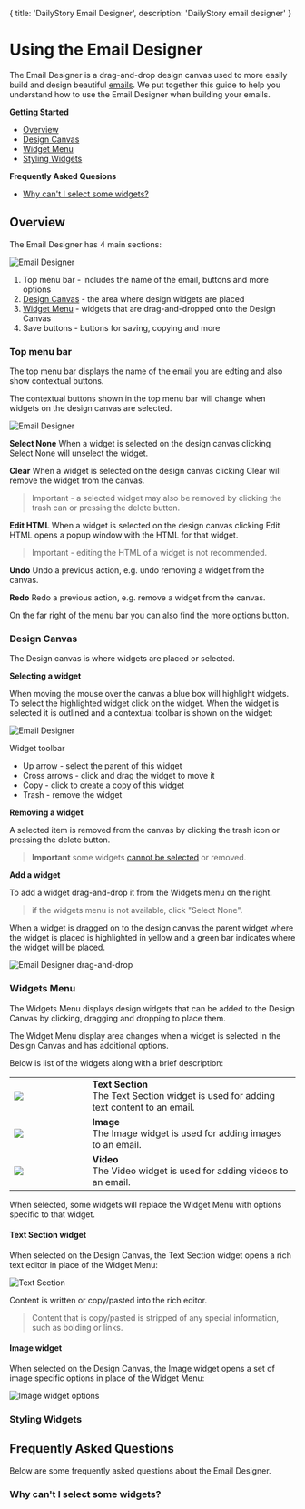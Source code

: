 {
title: 'DailyStory Email Designer',
description: 'DailyStory email designer'
}
# Using the Email Designer
The Email Designer is a drag-and-drop design canvas used to more easily build and design beautiful [emails](/emails). We put together this guide to help you understand how to use the Email Designer when building your emails.

**Getting Started**

* [Overview](#overview)
* [Design Canvas](#design-canvas)
* [Widget Menu](#widgets)
* [Styling Widgets](#style-widgets)

**Frequently Asked Quesions**

* [Why can't I select some widgets?](#faq-cant-select)


## Overview <a name="overview"></a>
The Email Designer has 4 main sections:

![Email Designer](https://docs.dailystory.com/articles/emails/designer-1.png "Email Designer")

1. Top menu bar - includes the name of the email, buttons and more options
2. [Design Canvas](#design-canvas) - the area where design widgets are placed
3. [Widget Menu](#widgets) - widgets that are drag-and-dropped onto the Design Canvas
4. Save buttons - buttons for saving, copying and more

### Top menu bar
The top menu bar displays the name of the email you are edting and also show contextual buttons. 

The contextual buttons shown in the top menu bar will change when widgets on the design canvas are selected.

![Email Designer](https://docs.dailystory.com/articles/emails/designer-3.png "Email Designer")

**Select None**
When a widget is selected on the design canvas clicking Select None will unselect the widget.

**Clear**
When a widget is selected on the design canvas clicking Clear will remove the widget from the canvas.

> Important - a selected widget may also be removed by clicking the trash can or pressing the delete button.

**Edit HTML**
When a widget is selected on the design canvas clicking Edit HTML opens a popup window with the HTML for that widget.

> Important - editing the HTML of a widget is not recommended.

**Undo**
Undo a previous action, e.g. undo removing a widget from the canvas.

**Redo**
Redo a previous action, e.g. remove a widget from the canvas. 

On the far right of the menu bar you can also find the [more options button](/emails/#options).

### Design Canvas <a name="design-canvas"></a>
The Design canvas is where widgets are placed or selected.

**Selecting a widget**

When moving the mouse over the canvas a blue box will highlight widgets. To select the highlighted widget click on the widget. When the widget is selected it is outlined and a contextual toolbar is shown on the widget:

![Email Designer](https://docs.dailystory.com/articles/emails/designer-2.png "Email Designer")

Widget toolbar 

* Up arrow - select the parent of this widget
* Cross arrows - click and drag the widget to move it
* Copy - click to create a copy of this widget
* Trash - remove the widget

**Removing a widget**

A selected item is removed from the canvas by clicking the trash icon or pressing the delete button.

> **Important** some widgets [cannot be selected](#faq-cant-select) or removed.

**Add a widget**

To add a widget drag-and-drop it from the Widgets menu on the right. 

> if the widgets menu is not available, click "Select None".

When a widget is dragged on to the design canvas the parent widget where the widget is placed is highlighted in yellow and a green bar indicates where the widget will be placed.

![Email Designer drag-and-drop](https://docs.dailystory.com/articles/emails/emails-18.gif "Email Designer drag-and-drop")

### Widgets Menu <a name="widgets"></a>
The Widgets Menu displays design widgets that can be added to the Design Canvas by clicking, dragging and dropping to place them.

The Widget Menu display area changes when a widget is selected in the Design Canvas and has additional options.

Below is list of the widgets along with a brief description:

<table>
<tr>
<td style="width:120px"><img src="https://docs.dailystory.com/articles/emails/widget-text-section.png"></td>
<td style="padding-left:10px">
<b>Text Section</b><br>
The Text Section widget is used for adding text content to an email.
</td>
</tr>
<tr>
<td style="width:120px"><img src="https://docs.dailystory.com/articles/emails/widget-image.png"></td>
<td style="padding-left:10px">
<b>Image</b><br>
The Image widget is used for adding images to an email.
</td>
</tr>
<tr>
<td style="width:120px"><img src="https://docs.dailystory.com/articles/emails/widget-video.png"></td>
<td style="padding-left:10px">
<b>Video</b><br>
The Video widget is used for adding videos to an email.
</td>
</tr>
</table>

When selected, some widgets will replace the Widget Menu with options specific to that widget.

#### Text Section widget

When selected on the Design Canvas, the Text Section widget opens a rich text editor in place of the Widget Menu:

![Text Section](https://docs.dailystory.com/articles/emails/designer-6.png "Text Section")

Content is written or copy/pasted into the rich editor.

> Content that is copy/pasted is stripped of any special information, such as bolding or links.

#### Image widget

When selected on the Design Canvas, the Image widget opens a set of image specific options in place of the Widget Menu:

![Image widget options](https://docs.dailystory.com/articles/emails/widget-image-options.png "Image widget options")


### Styling Widgets <a name="style-widgets"></a>

## Frequently Asked Questions <a name="faq"></a>
Below are some frequently asked questions about the Email Designer.

### Why can't I select some widgets?<a name="faq-cant-select"></a>

